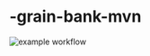# -grain-bank-mvn
![example workflow](https://github.com/KAndrukh/-grain-bank-mvn/actions/workflows/ci.yml/badge.svg)
